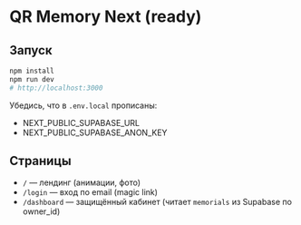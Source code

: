 # QR Memory Next (ready)

## Запуск
```bash
npm install
npm run dev
# http://localhost:3000
```
Убедись, что в `.env.local` прописаны:
- NEXT_PUBLIC_SUPABASE_URL
- NEXT_PUBLIC_SUPABASE_ANON_KEY

## Страницы
- `/` — лендинг (анимации, фото)
- `/login` — вход по email (magic link)
- `/dashboard` — защищённый кабинет (читает `memorials` из Supabase по owner_id)
